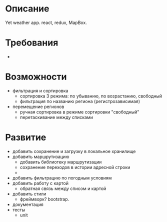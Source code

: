 # Описание
Yet weather app. react, redux, MapBox.

# Требования
* 

# Возможности
* фильтрация и сортировка
    * сортировка 3 режима: по убыванию, по возрастанию, свободный
    * фильтрация по названию региона (регистрозависимая)
* перемещение регионов
    * ручная сортировка в режиме сортировки "свободный"
    * перетаскивание между списками

# Развитие
* добавить сохранение и загрузку в локальное хранилище
* добавить маршрутизацию
    * добавить библиотеку маршрутизации
    * сохранение переходов в истории адресной строки
    * 
* добавить фильтрацию по погодным условиям
* добавить работу с картой
    * обратная связь между списом и картой
* добавить стили
    * фреймворк? bootstrap.
* документация
* тесты
    * unit

